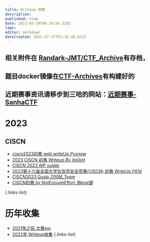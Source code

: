 ```yaml
---
title: Writeup 收集
description: 
published: true
date: 2023-05-29T06:39:54.528Z
tags: 
editor: markdown
dateCreated: 2022-07-17T03:10:48.023Z
---
```


## 相关附件在 [Randark-JMT/CTF_Archive](https://github.com/Randark-JMT/CTF_Archive)有存档，
## 题目docker镜像在[CTF-Archives](https://github.com/CTF-Archives)有构建好的
## 近期赛事资讯请移步到三哈的网站：[近期赛事-SanhaCTF](https://www.su-sanha.cn/events/)

# 2023
## CISCN
- [ciscn2023初赛 web writeUp *Pysnow*](https://pysnow.cn/archives/713/)
- [2023 CISCN 初赛 Writeup *By Xp0int* ](https://xp0int.top/posts/2023/05/28/2023-CISCN-%E5%88%9D%E8%B5%9B-Writeup-By-Xp0int)
- [CISCN 2023 WP *yulate*](https://mp.weixin.qq.com/s/a1BemOrlZuoDyRjuPbo4wQ)
- [2023第十六届全国大学生信息安全竞赛(CISCN) 初赛 WriteUp *F61d*](https://mp.weixin.qq.com/s/wABVltWsiOqu8HMgszSvHQ)
- [CISCN2023 Quals *Z00M_Team*](https://ypctf.vercel.app/ciscn2023-quals)
- [CISCN初赛 by NotEnoughEffort *狗and猫*](https://fushuling.com/index.php/2023/05/28/ciscn%E5%88%9D%E8%B5%9B-by-notenougheffort/)


{.links-list}


# 历年收集
- [2021年之前 大赛wp](/writeup/before_2021)
- [2022年 Writeup收集](/writeup/2022)
{.links-list}